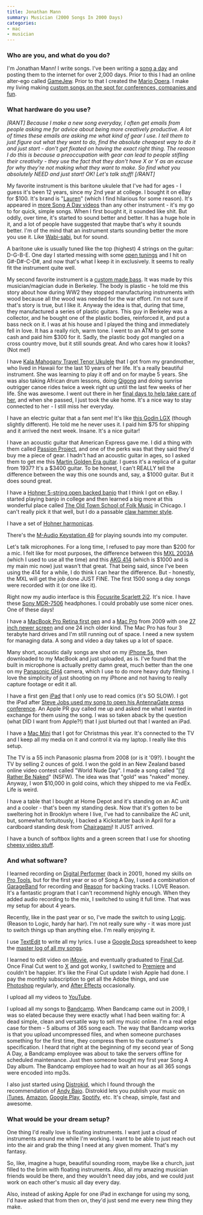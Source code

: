 ```yaml
---
title: Jonathan Mann
summary: Musician (2000 Songs In 2000 Days)
categories:
- mac
- musician
---
```


### Who are you, and what do you do?

I'm Jonathan Mann! I write songs. I've been writing a [song a day](http://www.youtube.com/user/therockcookiebottom "Jonathan's YouTube channel.") and posting them to the internet for over 2,000 days. Prior to this I had an online alter-ego called [GameJew](http://whereisgamejew.tumblr.com/ "The GameJew website."). Prior to that I created the [Mario Opera](https://www.youtube.com/watch?v=oozLnk1BZ5g "A video of Jonathan's Mario Opera."). I make my living making [custom songs on the spot for conferences, companies and fun](http://songsincorporated.com/ "Jonathan's music company.").

### What hardware do you use?

*[RANT] Because I make a new song everyday, I often get emails from people asking me for advice about being more creatively productive. A lot of times these emails are asking me what kind of gear I use. I tell them to just figure out what they want to do, find the absolute cheapest way to do it and just start - don't get fixated on having the exact right thing.  The reason I do this is because a preoccupation with gear can lead to people stifling their creativity - they use the fact that they don't have X or Y as an excuse for why they're not making what they want to make. So find what you absolutely NEED and just start! OK! Let's talk stuff! [/RANT]*

My favorite instrument is this baritone ukulele that I've had for ages - I guess it's been 12 years, since my 2nd year at college. I bought it on eBay for $100. It's brand is "[Lauren][baritone-ukulele]" (which I find hilarious for some reason). It's appeared in [more Song A Day videos](https://www.youtube.com/watch?v=4pH-bEzMCZM "Jonathan's 2000 Songs video.") than any other instrument - it's my go to for quick, simple songs. When I first bought it, it sounded like shit. But oddly, over time, it's started to sound better and better. It has a huge hole in it, and a lot of people have suggested that maybe that's why it sounds better. I'm of the mind that an instrument starts sounding better the more you use it. Like [Wabi-sabi](http://en.wikipedia.org/wiki/Wabi-sabi "The Wikipedia entry for Wabi-sabi."), but for sound. 

A baritone uke is usually tuned like the top (highest) 4 strings on the guitar: D-G-B-E. One day I started messing with some [open tunings](http://sethares.engr.wisc.edu/alternatetunings/alternatetunings.html "An article about alternate tunings.") and I hit on G#-D#-C-D#, and now that's what I keep it in exclusively. It seems to really fit the instrument quite well. 

My second favorite instrument is a [custom made bass](https://www.dropbox.com/s/cczffktl55o1kqe/Screenshot%202014-06-26%2016.48.16.png "A screen grab of Jonathan's custom bass."). It was made by this musician/magician dude in Berkeley. The body is plastic - he told me this story about how during WW2 they stopped manufacturing instruments with wood because all the wood was needed for the war effort. I'm not sure if that's story is true, but I like it. Anyway the idea is that, during that time, they manufactured a series of plastic guitars. This guy in Berkeley was a collector, and he bought one of the plastic bodies, reinforced it, and put a bass neck on it. I was at his house and I played the thing and immediately fell in love. It has a really rich, warm tone. I went to an ATM to get some cash and paid him $300 for it. Sadly, the plastic body got mangled on a cross country move, but it still sounds great. And who cares how it looks? (Not me!)

I have [Kala Mahogany Travel Tenor Ukulele][mahogany-travel-tenor-ukulele] that I got from my grandmother, who lived in Hawaii for the last 10 years of her life. It's a really beautiful instrument. She was learning to play it off and on for maybe 5 years. She was also taking African drum lessons, doing [Qigong](http://en.wikipedia.org/wiki/Qigong "The Wikipedia entry for Qigong.") and doing sunrise outrigger canoe rides twice a week right up until the last few weeks of her life. She was awesome. I went out there in her [final days to help take care of her](https://www.youtube.com/watch?v=rmPeW2VrU7E "Jonathan's song to his grandma."), and when she passed, I just took the uke home. It's a nice way to stay connected to her - I still miss her everyday. 

I have an electric guitar that a fan sent me! It's like [this Godin LGX][lgx-sa] (though slightly different). He told me he never uses it. I paid him $75 for shipping and it arrived the next week. Insane. It's a nice guitar! 

I have an acoustic guitar that American Express gave me. I did a thing with them called [Passion Project](https://www.youtube.com/watch?v=sCbPcSqmfyk "Jonathan's video for American Express."), and one of the perks was that they said they'd buy me a piece of gear. I hadn't had an acoustic guitar in ages, so I asked them to get me this [Martin Golden Era guitar][golden-era-1937-sunburst]. I guess it's a replica of a guitar from 1937? It's a $3400 guitar. To be honest, I can't REALLY tell the difference between the way this one sounds and, say, a $1000 guitar. But it does sound great. 

I have a [Hohner 5-string open backed banjo][resonator] that I think I got on eBay. I started playing banjo in college and then learned a big more at this wonderful place called [The Old Town School of Folk Music](https://www.oldtownschool.org/ "The folk music school's website.") in Chicago. I can't really pick it that well, but I do a passable [claw hammer style](http://www.youtube.com/watch?v=GWaW4C5z_Ek "A video demonstrating the claw hammer style of banjo playing.").

I have a set of [Hohner harmonicas][blues-band]. 

There's the [M-Audio Keystation 49][keystation-49] for playing sounds into my computer. 

Let's talk microphones. For a long time, I refused to pay more than $200 for a mic. I felt like for most purposes, the difference between this [MXL 2003A][2003a] (which I used to use all the time) and this [AKG 414][c414-xlii] (which is $1000 and is my main mic now) just wasn't that great. That being said, since I've been using the 414 for a while, I do think I can hear the difference. But - honestly, the MXL will get the job done JUST FINE. The first 1500 song a day songs were recorded with it (or one like it).

Right now my audio interface is this [Focusrite Scarlett 2i2][scarlett-2i2]. It's nice. I have these [Sony MDR-7506][mdr-7506] headphones. I could probably use some nicer ones. One of these days! 

I have a [MacBook Pro Retina first gen][macbook-pro] and a [Mac Pro][mac-pro] from 2009 with one [27 inch newer screen][cinema-display] and one 24 inch older kind. The Mac Pro has four 3 terabyte hard drives and I'm still running out of space. I need a new system for managing data. A song and video a day takes up a lot of space.  

Many short, acoustic daily songs are shot on my [iPhone 5s][iphone-5s], then downloaded to my MacBook and just uploaded, as is. I've found that the built in microphone is actually pretty damn great, much better than the one on my [Panasonic GH4][lumix-dmc-gh4] camera, which I use to do more heavy duty filming. I love the simplicity of just shooting on my iPhone and not having to really capture footage or edit it all. 

I have a first gen [iPad][] that I only use to read comics (it's SO SLOW). I got the iPad after [Steve Jobs used my song to open his AntennaGate press conference](https://medium.com/@songadaymann/steve-jobs-danced-to-my-song-9e805c0f482d "Jonathan's post about Steve Jobs dancing to his song."). An Apple PR guy called me up and asked me what I wanted in exchange for them using the song. I was so taken aback by the question (what DID I want from Apple?!) that I just blurted out that I wanted an iPad. 

I have a [Mac Mini][mac-mini] that I got for Christmas this year. It's connected to the TV and I keep all my media on it and control it via my laptop. I really like this setup. 

The TV is a 55 inch Panasonic plasma from 2008 (or is it '09?). I bought the TV by selling 2 ounces of gold. I won the gold in an New Zealand based online video contest called "World Nude Day". I made a song called "[I'd Rather Be Naked](http://www.youtube.com/watch?v=xwNfOLGQ5A4 "Jonathan's NSFW song.")" (NSFW). The idea was that "gold" was "naked" money. Anyway, I won $10,000 in gold coins, which they shipped to me via FedEx. Life is weird. 

I have a table that I bought at Home Depot and it's standing on an AC unit and a cooler - that's been my standing desk. Now that it's gotten to be sweltering hot in Brooklyn where I live, I've had to cannibalize the AC unit, but, somewhat fortuitously, I backed a Kickstarter back in April for a cardboard standing desk from [Chairagami][cardboard-standing-desk]! It JUST arrived. 

I have a bunch of softbox lights and a green screen that I use for shooting [cheesy video stuff](https://www.youtube.com/watch?v=ytX9gKMsg-s "Jonathan's song about the digital prophet.").

### And what software?

I learned recording on [Digital Performer][digital-performer] (back in 2001), honed my skills on [Pro Tools][pro-tools], but for the first year or so of Song A Day, I used a combination of [GarageBand][] for recording and [Reason][] for backing tracks. I LOVE Reason. It's a fantastic program that I can't recommend highly enough. When they added audio recording to the mix, I switched to using it full time. That was my setup for about 4 years. 

Recently, like in the past year or so, I've made the switch to using [Logic][logic-pro]. (Reason to Logic, hardy har har). I'm not really sure why - it was more just to switch things up than anything else. I'm really enjoying it. 

I use [TextEdit][] to write all my lyrics. I use a [Google Docs][google-docs] spreadsheet to keep the [master log of all my songs](https://docs.google.com/spreadsheet/ccc?key=0AgLj-l5MyNOhdFYtYzZpQ2hScUs5M3NLUGRTZFFlNmc#gid=0 "Jonathan's master song log."). 

I learned to edit video on [iMovie][], and eventually graduated to [Final Cut][final-cut-studio]. Once Final Cut went to [X][final-cut-pro] and got wonky, I switched to [Premiere][] and couldn't be happier. It's like the Final Cut update I wish Apple had done. I pay the monthly subscription to get all the Adobe things, and use [Photoshop][] regularly, and [After Effects][after-effects] occasionally. 

I upload all my videos to [YouTube][].

I upload all my songs to [Bandcamp][]. When Bandcamp came out in 2009, I was so elated because they were exactly what I had been waiting for: A dead simple, clean and versatile way to sell my music online. I'm a real edge case for them - 5 albums of 365 song each. The way that Bandcamp works is that you upload uncompressed files, and when someone purchases something for the first time, they compress them to the customer's specification. I heard that  right at the beginning of my second year of Song A Day, a Bandcamp employee was about to take the servers offline for scheduled maintenance. Just then someone bought my first year Song A Day album. The Bandcamp employee had to wait an hour as all 365 songs were encoded into mp3s. 

I also just started using [Distrokid][], which I found through the recommendation of [Andy Baio](http://waxy.org/ "Andy's website."). Distrokid lets you publish your music on [iTunes][], [Amazon][amazon-cloud-player], [Google Play][google-play], [Spotify][], etc. It's cheap, simple, fast and awesome.

### What would be your dream setup?

One thing I'd really love is floating instruments. I want just a cloud of instruments around me while I'm working. I want to be able to just reach out into the air and grab the thing I need at any given moment. That's my fantasy.

So, like, imagine a huge, beautiful sounding room, maybe like a church, just filled to the brim with floating instruments. Also, all my amazing musician friends would be there, and they wouldn't need day jobs, and we could just work on each other's music all day every day. 

Also, instead of asking Apple for one iPad in exchange for using my song, I'd have asked that from then on, they'd just send me every new thing they make.

[2003a]: http://www.mxlmics.com/microphones/studio/2003/ "A large capsule condenser mic."
[baritone-ukulele]: https://www.amazon.com/Lauren-Baritone-Ukulele/dp/B000BF75QG "A baritone ukulele."
[blues-band]: https://www.sweetwater.com/store/detail/Bluesband/ "A harmonica."
[c414-xlii]: https://www.akg.com/pro/p/c414xlii "A condenser mic."
[cardboard-standing-desk]: https://www.chairigami.com/store/p32/Kickstarter_Standing_Desk_.html "A standing desk made out of cardboard."
[cinema-display]: https://en.wikipedia.org/wiki/Apple_Cinema_Display "An LCD display."
[golden-era-1937-sunburst]: https://www.musiciansfriend.com/guitars/martin-000-18-golden-era-1937-sunburst-acoustic-guitar "An acoustic guitar."
[ipad]: https://www.apple.com/ipad/ "A tablet device."
[iphone-5s]: https://en.wikipedia.org/wiki/IPhone_5S "A smartphone."
[keystation-49]: http://www.m-audio.com/products/en_us/Keystation49New.html "A 49-key keyboard."
[lgx-sa]: https://www.amazon.com/Godin-LGX-SA-3-Voice-Electric-Guitar/dp/B001QCXSBE/ "An electric guitar."
[lumix-dmc-gh4]: https://www.amazon.com/Panasonic-DMC-GH4KBODY-16-05MP-Mirrorless-Cinematic/dp/B00I9GYG8O "A 16.05 megapixel digital camera."
[mac-mini]: https://www.apple.com/mac-mini/ "A small desktop computer."
[mac-pro]: https://www.apple.com/mac-pro/ "The Intel-based Mac tower computer."
[macbook-pro]: https://www.apple.com/macbook-pro/ "A laptop."
[mahogany-travel-tenor-ukulele]: https://www.amazon.com/Kala-Mahogany-Travel-Tenor-Ukulele/dp/B0029NGGHM "A ukulele."
[mdr-7506]: https://www.amazon.com/Sony-MDR7506-Professional-Diaphragm-Headphone/dp/B000AJIF4E "Studio-quality headphones."
[resonator]: https://www.amazon.com/Hohner-Resonator-Banjo-Starter-Kit/dp/B001KPZ2GQ "A 5-string banjo."
[scarlett-2i2]: https://www.amazon.com/Focusrite-2i2-USB-Recording-Interface/dp/B005OZE9SA "A USB audio interface."
[after-effects]: https://www.adobe.com/products/aftereffects.html "Motion graphics and video editing software."
[amazon-cloud-player]: https://www.amazon.com/b?ie=UTF8&node=2658409011 "A web-based music service."
[bandcamp]: https://bandcamp.com/ "A service for buying music directly from artists."
[digital-performer]: http://www.motu.com/products/software/dp/ "Audio production software."
[distrokid]: https://distrokid.com/ "A service for selling your music via online music stores."
[final-cut-pro]: https://en.wikipedia.org/wiki/Final_Cut_Pro "A nonlinear video editor."
[final-cut-studio]: https://en.wikipedia.org/wiki/Final_Cut_Studio "A post-production suite of software for Mac OS X."
[garageband]: https://www.apple.com/mac/garageband/ "An audio recording and editing tool for the Mac."
[google-docs]: https://en.wikipedia.org/wiki/Google_Docs "A web-based office suite."
[google-play]: https://play.google.com/store "An app/music store."
[imovie]: https://www.apple.com/imovie/ "A Mac OS X video editor, included in iLife."
[itunes]: https://www.apple.com/itunes/ "A jukebox application and online store."
[logic-pro]: https://www.apple.com/logic-pro/ "A professional audio application for the Mac."
[photoshop]: https://www.adobe.com/products/photoshop.html "A bitmap image editor."
[premiere]: https://www.adobe.com/products/premiere.html "A video editing suite."
[pro-tools]: https://www.avid.com/US/products/Pro-Tools-8-Software "Audio editing and processing software."
[reason]: https://www.propellerheads.se/reason "A virtual studio rack for creating music."
[spotify]: https://www.spotify.com/us/ "A music streaming service."
[textedit]: https://support.apple.com/en-us/HT2523 "A text editor included with Mac OS X."
[youtube]: https://www.youtube.com/ "A web site for watching 80's TV commercials and bad mashups."
